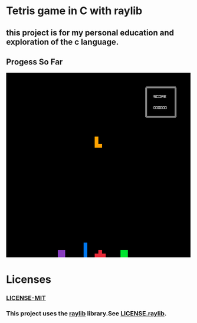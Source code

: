 # Tetris game in C with raylib 
## this project is for my personal education and exploration of the c language.


## Progess So Far
![Progress](https://github.com/ErgeibiMed/TetrisGame/blob/main/ProgressSoFar.png)


# Licenses
### [LICENSE-MIT](https://github.com/ErgeibiMed/TetrisGame/blob/main/LICENSE) 
### This project uses the [raylib](https://www.raylib.com/) library.See [LICENSE.raylib](https://github.com/ErgeibiMed/TetrisGame/blob/main/LICENSE.raylib). 


